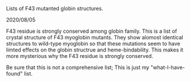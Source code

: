 Lists of F43 mutanted globin structures.

2020/08/05

F43 residue is strongly conserved among globin family. 
This is a list of crystal structure of F43 myoglobin mutants.
They show alomost identical structures to wild-type myoglobin so that these mutations seem to have limted effects on the globin structrue and heme-bindability.
This makes it more mysterious why the F43 residue is strongly conserved. 

Be sure that this is not a comprehensive list; This is just my "what-I-have-found" list.
